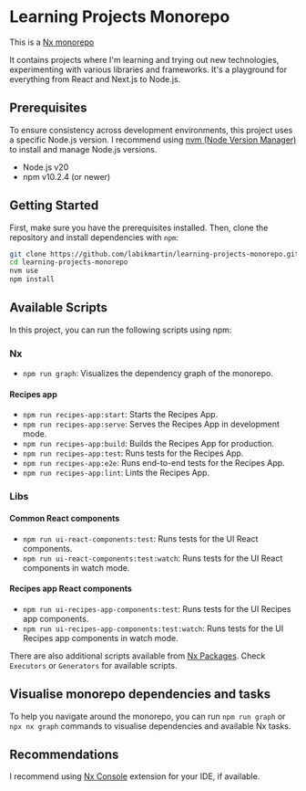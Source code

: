 # Learning Projects Monorepo

This is a [Nx monorepo](https://nx.dev/getting-started/intro)

It contains projects where I'm learning and trying out new technologies, experimenting with various libraries and frameworks. It's a playground for everything from React and Next.js to Node.js.

## Prerequisites

To ensure consistency across development environments, this project uses a specific Node.js version. I recommend using [nvm (Node Version Manager)](https://github.com/nvm-sh/nvm) to install and manage Node.js versions.

- Node.js v20
- npm v10.2.4 (or newer)

## Getting Started

First, make sure you have the prerequisites installed. Then, clone the repository and install dependencies with `npm`:

```bash
git clone https://github.com/labikmartin/learning-projects-monorepo.git
cd learning-projects-monorepo
nvm use
npm install
```

## Available Scripts

In this project, you can run the following scripts using npm:

### Nx

- `npm run graph`: Visualizes the dependency graph of the monorepo.

#### Recipes app

- `npm run recipes-app:start`: Starts the Recipes App.
- `npm run recipes-app:serve`: Serves the Recipes App in development mode.
- `npm run recipes-app:build`: Builds the Recipes App for production.
- `npm run recipes-app:test`: Runs tests for the Recipes App.
- `npm run recipes-app:e2e`: Runs end-to-end tests for the Recipes App.
- `npm run recipes-app:lint`: Lints the Recipes App.

### Libs

#### Common React components

- `npm run ui-react-components:test`: Runs tests for the UI React components.
- `npm run ui-react-components:test:watch`: Runs tests for the UI React components in watch mode.

#### Recipes app React components

- `npm run ui-recipes-app-components:test`: Runs tests for the UI Recipes app components.
- `npm run ui-recipes-app-components:test:watch`: Runs tests for the UI Recipes app components in watch mode.

There are also additional scripts available from [Nx Packages](https://nx.dev/nx-api). Check `Executors` or `Generators` for available scripts.

## Visualise monorepo dependencies and tasks

To help you navigate around the monorepo, you can run `npm run graph` or `npx nx graph` commands to visualise dependencies and available Nx tasks.

## Recommendations

I recommend using [Nx Console](https://marketplace.visualstudio.com/items?itemName=nrwl.angular-console) extension for your IDE, if available.
